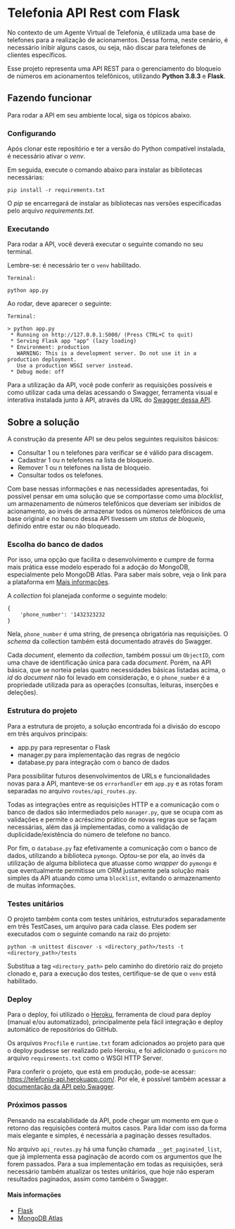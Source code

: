 # Telefonia API Rest com Flask

No contexto de um Agente Virtual de Telefonia, é utilizada uma base de telefones para a realização
de acionamentos. Dessa forma, neste cenário, é necessário inibir alguns casos, ou seja, não discar
para telefones de clientes específicos.

Esse projeto representa uma API REST para o gerenciamento do bloqueio de números em acionamentos
telefônicos, utilizando **Python 3.8.3** e **Flask**.

## Fazendo funcionar

Para rodar a API em seu ambiente local, siga os tópicos abaixo.

### Configurando

Após clonar este repositório e ter a versão do Python compatível instalada, é necessário ativar o _venv_.

Em seguida, execute o comando abaixo para instalar as bibliotecas necessárias:

```
pip install -r requirements.txt
```

O _pip_ se encarregará de instalar as bibliotecas nas versões especificadas pelo arquivo _requirements.txt_.

### Executando

Para rodar a API, você deverá executar o seguinte comando no seu terminal.

Lembre-se: é necessário ter o `venv` habilitado.

```
Terminal:

python app.py
```

Ao rodar, deve aparecer o seguinte:

```
Terminal:

> python app.py
 * Running on http://127.0.0.1:5000/ (Press CTRL+C to quit)
 * Serving Flask app "app" (lazy loading)
 * Environment: production
   WARNING: This is a development server. Do not use it in a production deployment.
   Use a production WSGI server instead.
 * Debug mode: off
```

Para a utilização da API, você pode conferir as requisições possíveis e como utilizar cada uma delas acessando
o Swagger, ferramenta visual e interativa instalada junto à API, através da URL do 
[Swagger dessa API](http://127.0.0.1:5000/swagger).

## Sobre a solução

A construção da presente API se deu pelos seguintes requisitos básicos:

- Consultar 1 ou n telefones para verificar se é válido para discagem.
- Cadastrar 1 ou n telefones na lista de bloqueio.
- Remover 1 ou n telefones na lista de bloqueio.
- Consultar todos os telefones.

Com base nessas informações e nas necessidades apresentadas, foi possível pensar em uma solução que se 
comportasse como uma _blocklist_, um armazenamento de números telefônicos que deveriam ser inibidos de
acionamento, ao invés de armazenar todos os números telefônicos de uma base original e no banco dessa API 
tivessem um _status de bloqueio_, definido entre estar ou não bloqueado.

### Escolha do banco de dados

Por isso, uma opção que facilita o desenvolvimento e cumpre de forma mais prática esse modelo esperado foi
a adoção do MongoDB, especialmente pelo MongoDB Atlas. Para saber mais sobre, veja o link para a plataforma 
em [Mais informações](#mais-informações).

A _collection_ foi planejada conforme o seguinte modelo:

```
{
    'phone_number': '1432323232 
}
```

Nela, `phone_number` é uma string, de presença obrigatória nas requisições. O _schema_ da collection também
está documentado através do Swagger.

Cada _document_, elemento da _collection_, também possui um `ObjectID`, com uma chave de identificação 
única para cada _document_. Porém, na API básica, que se norteia pelas quatro necessidades básicas listadas 
acima, o _id_ do _document_ não foi levado em consideração, e o `phone_number` é a propriedade utilizada 
para as operações (consultas, leituras, inserções e deleções).

### Estrutura do projeto

Para a estrutura de projeto, a solução encontrada foi a divisão do escopo em três arquivos principais:

- app.py para representar o Flask
- manager.py para implementação das regras de negócio
- database.py para integração com o banco de dados

Para possibilitar futuros desenvolvimentos de URLs e funcionalidades novas para a API, manteve-se os 
`errorhandler` em `app.py` e as rotas foram separadas no arquivo `routes/api_routes.py`.

Todas as integrações entre as requisições HTTP e a comunicação com o banco de dados são intermediados pelo 
`manager.py`, que se ocupa com as validações e permite o acréscimo prático de novas regras que se façam 
necessárias, além das já implementadas, como a validação de duplicidade/existência do número de telefone 
no banco.

Por fim, o `database.py` faz efetivamente a comunicação com o banco de dados, utilizando a biblioteca 
`pymongo`. Optou-se por ela, ao invés da utilização de alguma biblioteca que atuasse como _wrapper_ do 
`pymongo` e que eventualmente permitisse um ORM justamente pela solução mais simples da API atuando como 
uma `blocklist`, evitando o armazenamento de muitas informações.

### Testes unitários

O projeto também conta com testes unitários, estruturados separadamente em três TestCases, um arquivo para 
cada classe. Eles podem ser executados com o seguinte comando na raiz do projeto:

`python -m unittest discover -s <directory_path>/tests -t <directory_path>/tests`

Substitua a tag `<directory_path>` pelo caminho do diretório raiz do projeto clonado e, para a execução dos 
testes, certifique-se de que o `venv` está habilitado.

### Deploy

Para o deploy, foi utilizado o [Heroku](https://www.heroku.com/), ferramenta de cloud para deploy (manual 
e/ou automatizado), principalmente pela fácil integração e deploy automático de repositórios do GitHub.

Os arquivos `Procfile` e `runtime.txt` foram adicionados ao projeto para que o deploy pudesse ser realizado 
pelo Heroku, e foi adicionado o `gunicorn` no arquivo `requirements.txt` como o WSGI HTTP Server.

Para conferir o projeto, que está em produção, pode-se acessar: https://telefonia-api.herokuapp.com/. Por ele, 
é possível também acessar a [documentação da API pelo Swagger](https://telefonia-api.herokuapp.com/swagger).

### Próximos passos

Pensando na escalabilidade da API, pode chegar um momento em que o retorno das requisições conterá muitos casos. Para
lidar com isso da forma mais elegante e simples, é necessária a paginação desses resultados.

No arquivo `api_routes.py` há uma função chamada `__get_paginated_list`, que já implementa essa paginação de acordo
com os argumentos que lhe forem passados. Para a sua implementação em todas as requisições, será necessário também
atualizar os testes unitários, que hoje não esperam resultados paginados, assim como também o Swagger.

#### Mais informações

- [Flask](https://www.palletsprojects.com/p/flask/)
- [MongoDB Atlas](https://www.mongodb.com/cloud/atlas)